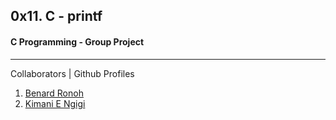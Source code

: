 ## 0x11. C - printf
#### C Programming - Group Project

------------
Collaborators | Github Profiles
1. [Benard Ronoh](https://github.com/Chatelo "Benard Ronoh")
2. [Kimani E Ngigi](https://github.com/Eric5211 "Kimani Ngigi") 
